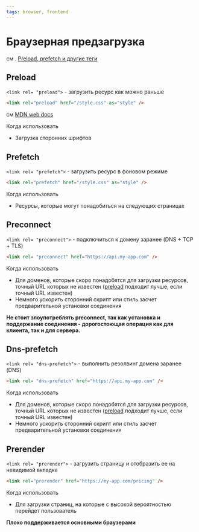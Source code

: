 ```yaml
---
tags: browser, frontend
---
```


# Браузерная предзагрузка

см . [Preload, prefetch и другие теги](https://habr.com/ru/post/445264/)


## Preload
`<link rel= "preload">` - загрузить ресурс как можно раньше
```html
<link rel="preload" href="/style.css" as="style" />
```
см [MDN web docs](https://developer.mozilla.org/en-US/docs/Web/HTML/Attributes/rel/preload#what_types_of_content_can_be_preloaded)

Когда использовать
+ Загрузка сторонних шрифтов



## Prefetch
`<link rel= "prefetch">` - загрузить ресурс в фоновом режиме
```html
<link rel="prefetch" href="/style.css" as="style" />
```

Когда использовать
+ Ресурсы, которые могут понадобиться на следующих страницах

## Preconnect
`<link rel= "preconnect">` - подключиться к домену заранее (DNS + TCP + TLS)
```html
<link rel= "preconnect" href="https://api.my-app.com" />
```

Когда использовать
+ Для доменов, которые скоро понадобятся для загрузки ресурсов, точный URL которых не известен ([preload](#Preload) подходит лучше, если точный URL известен)
+ Немного ускорить сторонний скрипт или стиль засчет предварительной установки соединения

**Не стоит злоупотреблять preconnect, так как установка и поддержание соединения - дорогостоющая операция как для клиента, так и для сервера.**

## Dns-prefetch
`<link rel= "dns-prefetch">` - выполнить резолвинг домена заранее (DNS)
```html
<link rel= "dns-prefetch" href="https://api.my-app.com" />
```

Когда использовать
+ Для доменов, которые скоро понадобятся для загрузки ресурсов, точный URL которых не известен ([preload](#Preload) подходит лучше, если точный URL известен)
+ Немного ускорить сторонний скрипт или стиль засчет предварительной установки соединения

## Prerender
`<link rel= "prerender">` - загрузить страницу и отобразить ее на невидимой вкладке
```html
<link rel="prerender" href="https://my-app.com/pricing" />
```

Когда использовать
+ Для загрузки страниц, на которые с высокой вероятностью перейдет пользователь


**Плохо поддерживается основными браузерами**